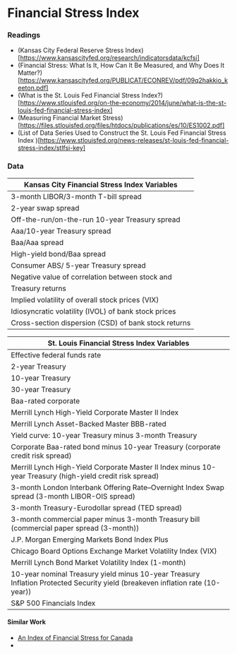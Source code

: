 # Financial Stress Index

### Readings
- (Kansas City Federal Reserve Stress Index)[https://www.kansascityfed.org/research/indicatorsdata/kcfsi]
- (Financial Stress: What Is It, How Can It Be Measured, and Why Does It Matter?)[https://www.kansascityfed.org/PUBLICAT/ECONREV/pdf/09q2hakkio_keeton.pdf]
- (What is the St. Louis Fed Financial Stress Index?)[https://www.stlouisfed.org/on-the-economy/2014/june/what-is-the-st-louis-fed-financial-stress-index]
- (Measuring Financial Market Stress)[https://files.stlouisfed.org/files/htdocs/publications/es/10/ES1002.pdf]
- (List of Data Series Used to Construct the St. Louis Fed Financial Stress Index
)[https://www.stlouisfed.org/news-releases/st-louis-fed-financial-stress-index/stlfsi-key]

### Data


| Kansas City Financial Stress Index Variables | 
|---------- | 
| 3-month LIBOR/3-month T-bill spread |
| 2-year swap spread |
| Off-the-run/on-the-run 10-year Treasury spread |
| Aaa/10-year Treasury spread |
| Baa/Aaa spread |
| High-yield bond/Baa spread |
| Consumer ABS/ 5-year Treasury spread |
| Negative value of correlation between stock and
Treasury returns |
| Implied volatility of overall stock prices (VIX) |
| Idiosyncratic volatility (IVOL) of bank stock prices |
| Cross-section dispersion (CSD) of bank stock returns |

| St. Louis Financial Stress Index Variables |
| ---------- |
| Effective federal funds rate |
| 2-year Treasury |
| 10-year Treasury |
| 30-year Treasury |
| Baa-rated corporate |
| Merrill Lynch High-Yield Corporate Master II Index |
| Merrill Lynch Asset-Backed Master BBB-rated |
| Yield curve: 10-year Treasury minus 3-month Treasury |
| Corporate Baa-rated bond minus 10-year Treasury (corporate credit risk spread) |
| Merrill Lynch High-Yield Corporate Master II Index minus 10-year Treasury (high-yield credit risk spread) |
| 3-month London Interbank Offering Rate–Overnight Index Swap spread (3-month LIBOR-OIS spread) |
| 3-month Treasury-Eurodollar spread (TED spread) |
| 3-month commercial paper minus 3-month Treasury bill (commercial paper spread (3-month)) |
| J.P. Morgan Emerging Markets Bond Index Plus |
| Chicago Board Options Exchange Market Volatility Index (VIX) |
| Merrill Lynch Bond Market Volatility Index (1-month) |
| 10-year nominal Treasury yield minus 10-year Treasury Inflation Protected Security yield (breakeven inflation rate (10-year)) |
| S&P 500 Financials Index |

#### Similar Work

- [An Index of Financial Stress for Canada](https://www.bankofcanada.ca/2003/06/working-paper-2003-14/)
- 